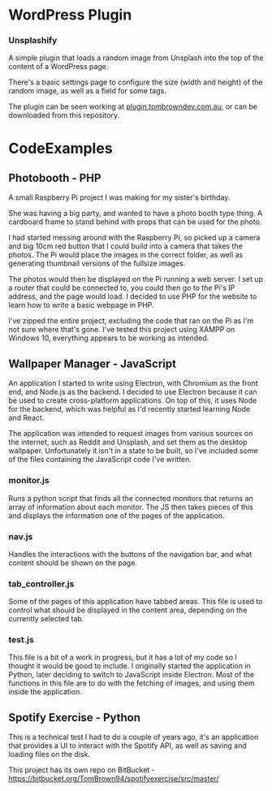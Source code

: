 # WordPress Plugin
### Unsplashify
A simple plugin that loads a random image from Unsplash into the top of the content of a WordPress page.

There's a basic settings page to configure the size (width and height) of the random image, as well as a field for some tags.

The plugin can be seen working at [plugin.tombrowndev.com.au](plugin.tombrowndev.com.au), or can be downloaded from this repository.

# CodeExamples

## Photobooth - PHP
A small Raspberry Pi project I was making for my sister's birthday.

She was having a big party, and wanted to have a photo booth type thing. A cardboard frame to stand behind with props that can be used for the photo.

I had started messing around with the Raspberry Pi, so picked up a camera and big 10cm red button that I could build into a camera that takes the photos. The Pi would place the images in the correct folder, as well as generating thumbnail versions of the fullsize images.

The photos would then be displayed on the Pi running a web server. I set up a router that could be connected to, you could then go to the Pi's IP address, and the page would load. I decided to use PHP for the website to learn how to write a basic webpage in PHP.

I've zipped the entire project, excluding the code that ran on the Pi as I'm not sure where that's gone. I've tested this project using XAMPP on Windows 10, everything appears to be working as intended.


## Wallpaper Manager - JavaScript
An application I started to write using Electron, with Chromium as the front end, and Node.js as the backend. I decided to use Electron because it can be used to create cross-platform applications. On top of this, it uses Node for the backend, which was helpful as I'd recently started learning Node and React.

The application was intended to request images from various sources on the internet, such as Reddit and Unsplash, and set them as the desktop wallpaper. Unfortunately it isn't in a state to be built, so I've included some of the files containing the JavaScript code I've written.

### monitor.js
Runs a python script that finds all the connected monitors that returns an array of information about each monitor. The JS then takes pieces of this and displays the information one of the pages of the application.

### nav.js
Handles the interactions with the buttons of the navigation bar, and what content should be shown on the page.

### tab_controller.js
Some of the pages of this application have tabbed areas. This file is used to control what should be displayed in the content area, depending on the currently selected tab.

### test.js
This file is a bit of a work in progress, but it has a lot of my code so I thought it would be good to include. I originally started the application in Python, later deciding to switch to JavaScript inside Electron. Most of the functions in this file are to do with the fetching of images, and using them inside the application.


## Spotify Exercise - Python
This is a technical test I had to do a couple of years ago, it's an application that provides a UI to interact with the Spotify API, as well as saving and loading files on the disk.

This project has its own repo on BitBucket - https://bitbucket.org/TomBrown94/spotifyexercise/src/master/
